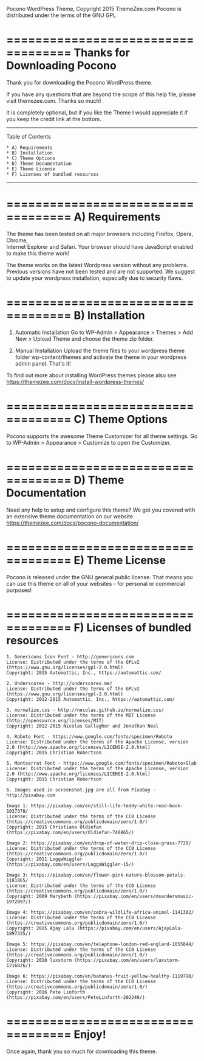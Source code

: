 Pocono WordPress Theme, Copyright 2015 ThemeZee.com
Pocono is distributed under the terms of the GNU GPL

===================================
Thanks for Downloading Pocono
===================================

Thank you for downloading the Pocono WordPress theme.

If you have any questions that are beyond the scope of this help file, 
please visit themezee.com. Thanks so much!

It is completely optional, but if you like the Theme I would appreciate it if 
you keep the credit link at the bottom.

-----------------------------------
Table of Contents

    * A) Requirements
    * B) Installation
    * C) Theme Options
    * D) Theme Documentation
    * E) Theme License
	* F) Licenses of bundled resources
-----------------------------------

===================================
A) Requirements
===================================

The theme has been tested on all major browsers including Firefox, Opera, Chrome,  
Internet Explorer and Safari. Your browser should have JavaScript enabled to make this theme work!

The theme works on the latest Wordpress version without any problems. Previous versions have not been tested
and are not supported. We suggest to update your wordpress installation, especially due to security flaws.

===================================
B) Installation
===================================

   1. Automatic Installation
      Go to WP-Admin > Appearance > Themes > Add New > Upload Theme and choose the theme zip folder.

   2. Manual Installation
      Upload the theme files to your wordpress theme folder wp-content/themes and activate the theme in
      your wordpress admin panel. That's it!

To find out more about installing WordPress themes please also see https://themezee.com/docs/install-wordpress-themes/

===================================
C) Theme Options
===================================

Pocono supports the awesome Theme Customizer for all theme settings. 
Go to WP-Admin > Appearance > Customize to open the Customizer.

===================================
D) Theme Documentation
===================================

Need any help to setup and configure this theme? We got you covered with an extensive theme documentation on our website.
https://themezee.com/docs/pocono-documentation/

===================================
E) Theme License
===================================

Pocono is released under the GNU general public license. 
That means you can use this theme on all of your websites - for personal or commercial purposes!

===================================
F) Licenses of bundled resources
===================================

	1. Genericons Icon Font - http://genericons.com
	License: Distributed under the terms of the GPLv2 (https://www.gnu.org/licenses/gpl-2.0.html)
	Copyright: 2015 Automattic, Inc., https://automattic.com/
	
	2. Underscores - http://underscores.me/
	License: Distributed under the terms of the GPLv2 (https://www.gnu.org/licenses/gpl-2.0.html)
	Copyright: 2012-2015 Automattic, Inc., https://automattic.com/

	3. normalize.css - http://necolas.github.io/normalize.css/
	License: Distributed under the terms of the MIT License (http://opensource.org/licenses/MIT)
	Copyright: 2012-2015 Nicolas Gallagher and Jonathan Neal
	
	4. Roboto Font - https://www.google.com/fonts/specimen/Roboto
	License: Distributed under the terms of the Apache License, version 2.0 (http://www.apache.org/licenses/LICENSE-2.0.html)
	Copyright: 2015 Christian Robertson
	
	5. Montserrat Font - https://www.google.com/fonts/specimen/Roboto+Slab
	License: Distributed under the terms of the Apache License, version 2.0 (http://www.apache.org/licenses/LICENSE-2.0.html)
	Copyright: 2015 Christian Robertson
	
	6. Images used in screenshot.jpg are all from Pixabay - http://pixabay.com
	
	Image 1: https://pixabay.com/en/still-life-teddy-white-read-book-1037378/
	License: Distributed under the terms of the CC0 License (https://creativecommons.org/publicdomain/zero/1.0/)
	Copyright: 2015 Christiane Oldiefan (https://pixabay.com/en/users/Oldiefan-740865/)
	
	Image 2: https://pixabay.com/en/drop-of-water-drip-close-grass-7720/
	License: Distributed under the terms of the CC0 License (https://creativecommons.org/publicdomain/zero/1.0/)
	Copyright: 2011 LoggaWiggler (https://pixabay.com/en/users/LoggaWiggler-15/)
	
	Image 3: https://pixabay.com/en/flower-pink-nature-blossom-petals-1181865/
	License: Distributed under the terms of the CC0 License (https://creativecommons.org/publicdomain/zero/1.0/)
	Copyright: 2009 Marybeth (https://pixabay.com/en/users/msandersmusic-1972097/)
	
	Image 4: https://pixabay.com/en/zebra-wildlife-africa-animal-1141302/
	License: Distributed under the terms of the CC0 License (https://creativecommons.org/publicdomain/zero/1.0/)
	Copyright: 2015 Ajay Lalu (https://pixabay.com/en/users/AjayLalu-1897335/)
	
	Image 5: https://pixabay.com/en/telephone-london-red-england-1055044/
	License: Distributed under the terms of the CC0 License (https://creativecommons.org/publicdomain/zero/1.0/)
	Copyright: 2010 luxstorm (https://pixabay.com/en/users/luxstorm-1216826/)
	
	Image 6: https://pixabay.com/en/bananas-fruit-yellow-healthy-1119790/
	License: Distributed under the terms of the CC0 License (https://creativecommons.org/publicdomain/zero/1.0/)
	Copyright: 2016 Pete Linforth (https://pixabay.com/en/users/PeteLinforth-202249/)

===================================
Enjoy!
===================================

Once again, thank you so much for downloading this theme. 